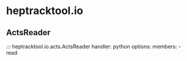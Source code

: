 # heptracktool.io

## ActsReader
::: heptracktool.io.acts.ActsReader
    handler: python
    options:
      members:
        - read
